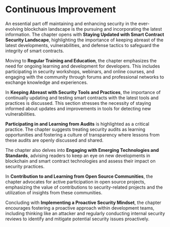 # Continuous Improvement

An essential part off maintaining and enhancing security in the ever-evolving blockchain landscape is the pursuing and incorporating the latest information. The chapter opens with **Staying Updated with Smart Contract Security Landscape**, highlighting the importance of keeping abreast of the latest developments, vulnerabilities, and defense tactics to safeguard the integrity of smart contracts.

Moving to **Regular Training and Education**, the chapter emphasizes the need for ongoing learning and development for developers. This includes participating in security workshops, webinars, and online courses, and engaging with the community through forums and professional networks to exchange knowledge and experiences.

In **Keeping Abreast with Security Tools and Practices**, the importance of continually updating and testing smart contracts with the latest tools and practices is discussed. This section stresses the necessity of staying informed about updates and improvements in tools for detecting new vulnerabilities.

**Participating in and Learning from Audits** is highlighted as a critical practice. The chapter suggests treating security audits as learning opportunities and fostering a culture of transparency where lessons from these audits are openly discussed and shared.

The chapter also delves into **Engaging with Emerging Technologies and Standards**, advising readers to keep an eye on new developments in blockchain and smart contract technologies and assess their impact on security practices.

In **Contribution to and Learning from Open Source Communities**, the chapter advocates for active participation in open source projects, emphasizing the value of contributions to security-related projects and the utilization of insights from these communities.

Concluding with **Implementing a Proactive Security Mindset**, the chapter encourages fostering a proactive approach within development teams, including thinking like an attacker and regularly conducting internal security reviews to identify and mitigate potential security issues proactively.